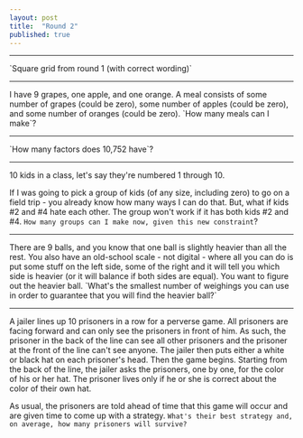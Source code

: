 ```yaml
---
layout: post
title:  "Round 2"
published: true
---
```


<hr>
`Square grid from round 1 (with correct wording)`

<hr>
I have 9 grapes, one apple, and one orange. A meal consists of some number of grapes (could be zero), some number of apples (could be zero), and some number of oranges (could be zero).  `How many meals can I make`?

<hr>
`How many factors does 10,752 have`?

<hr>
10 kids in a class, let's say they're numbered 1 through 10.

If I was going to pick a group of kids (of any size, including zero) to go on a field trip - you already know how many ways I can do that.  But, what if kids #2 and #4 hate each other.  The group won't work if it has both kids #2 and #4.  `How many groups can I make now, given this new constraint`?

<hr>
There are 9 balls, and you know that one ball is slightly heavier than all the rest. You also have an old-school scale - not digital - where all you can do is put some stuff on the left side, some of the right and it will tell you which side is heavier (or it will balance if both sides are equal).  You want to figure out the heavier ball.  `What's the smallest number of weighings you can use in order to guarantee that you will find the heavier ball?`

<hr>
A jailer lines up 10 prisoners in a row for a perverse game.  All prisoners are facing forward and can only see the prisoners in front of him.  As such, the prisoner in the back of the line can see all other prisoners and the prisoner at the front of the line can't see anyone.  The jailer then puts either a white or black hat on each prisoner's head.  Then the game begins.  Starting from the back of the line, the jailer asks the prisoners, one by one, for the color of his or her hat.  The prisoner lives only if he or she is correct about the color of their own hat.

As usual, the prisoners are told ahead of time that this game will occur and are given time to come up with a strategy.  `What's their best strategy and, on average, how many prisoners will survive?`




